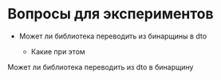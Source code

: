 # Вопросы для экспериментов

- Может ли библиотека переводить из бинарщины в dto

  - Какие при этом 

Может ли библиотека переводить из dto в бинарщину